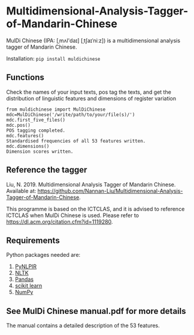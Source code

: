 <h1 id="multidimensional-analysis-tagger-of-mandarin-chinese">Multidimensional-Analysis-Tagger-of-Mandarin-Chinese</h1>
<p>MulDi Chinese (IPA: [ˌmʌl'daɪ] [ˌtʃaɪˈniːz]) is a multidimensional analysis tagger of Mandarin Chinese. 

Installation: `pip install muldichinese` 

<h2 id="Functions">Functions</h2>
Check the names of your input texts, pos tag the texts, and get the distribution of linguistic features and dimensions of register variation

    from muldichinese import MulDiChinese
    mdc=MulDiChinese('/write/path/to/your/file(s)/')
    mdc.first_five_files()
    mdc.pos()
    POS tagging completed.
    mdc.features()
    Standardised frequencies of all 53 features written.
    mdc.dimensions()
    Dimension scores written.

<h2 id="referencing-the-tagger">Reference the tagger</h2>
Liu, N. 2019. Multidimensional Analysis Tagger of Mandarin Chinese. Available at: <a href="https://github.com/Nannan-Liu/Multidimensional-Analysis-Tagger-of-Mandarin-Chinese">https://github.com/Nannan-Liu/Multidimensional-Analysis-Tagger-of-Mandarin-Chinese</a>.</p>
<p>This programme is based on the ICTCLAS, and it is advised to reference ICTCLAS when MulDi Chinese is used. Please refer to <a href="https://dl.acm.org/citation.cfm?id=1119280">https://dl.acm.org/citation.cfm?id=1119280</a>.</p>
<h2 id="requirements">Requirements</h2>
<p>Python packages needed are:

 1. <a href="https://pypi.org/project/PyNLPIR">PyNLPIR</a>
 2. <a href="https://www.nltk.org/#">NLTK</a>
 3. <a href="https://pandas.pydata.org/">Pandas</a>
 4. <a href="https://scikit-learn.org/stable/">scikit learn</a>
 5. <a href="https://numpy.org/">NumPy</a>

</p>
<h2 id="see-manual.pdf-for-more-details">See MulDi Chinese manual.pdf for more details</h2>
<p>The manual contains a detailed description of the 53 features.</p>
